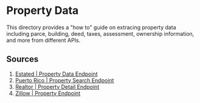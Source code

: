 # Property Data
This directory provides a "how to" guide on extracing property data including parce, building, deed, taxes, assessment, ownership information, and more from different APIs.

## Sources
1. [Estated | Property Data Endpoint](https://estated.com/property-data-api)
2. [Puerto Rico | Property Search Endpoint](https://rapidapi.com/arielherrera/api/puerto-rico-real-estate)
3. [Realtor | Property Detail Endpoint](https://rapidapi.com/datascraper/api/us-real-estate/)
4. [Zillow | Property Endpoint](https://rapidapi.com/apimaker/api/zillow-com1/)
